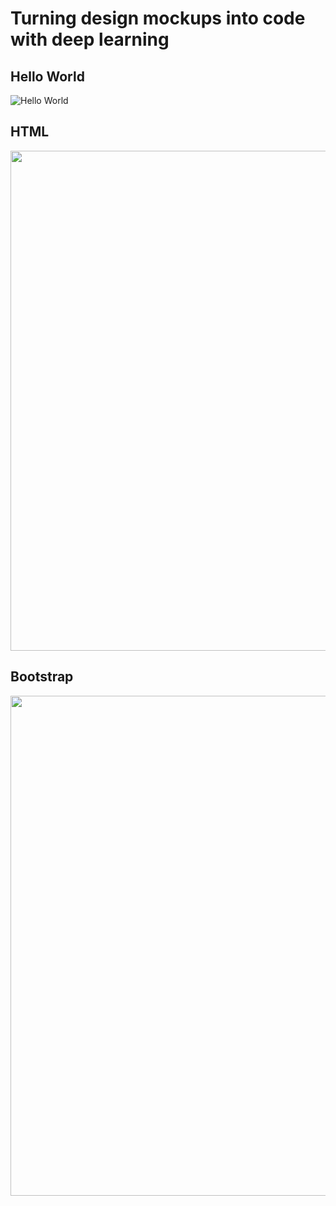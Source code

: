# Turning design mockups into code with deep learning



## Hello World
![Hello World](https://i.imgur.com/FVVnDeJ.gif "Hello World")


## HTML
<img src="/local/readme_images/html.gif?raw=true" width="800px">


## Bootstrap
<img src="/local/readme_images/bootstrap.gif?raw=true" width="800px">
